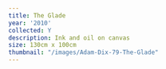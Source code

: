 ```yaml
---
title: The Glade
year: '2010'
collected: Y
description: Ink and oil on canvas
size: 130cm x 100cm
thumbnail: "/images/Adam-Dix-79-The-Glade"
---
```


